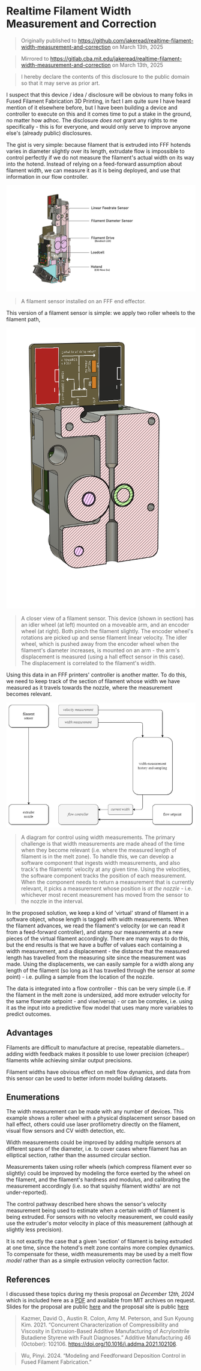# Realtime Filament Width Measurement and Correction 

> Originally published to https://github.com/jakeread/realtime-filament-width-measurement-and-correction on March 13th, 2025 

> Mirrored to https://gitlab.cba.mit.edu/jakeread/realtime-filament-width-measurement-and-correction on March 13th, 2025 

> I hereby declare the contents of this disclosure to the public domain so that it may serve as prior art. 

I suspect that this device / idea / disclosure will be obvious to many folks in Fused Filament Fabrication 3D Printing, in fact I am quite sure I have heard mention of it elsewhere before, but I have been building a device and controller to execute on this and it comes time to put a stake in the ground, no matter how adhoc. The disclosure *does not* grant any rights to me specifically - this is for everyone, and would only serve to improve anyone else's (already public) disclosures. 

The gist is very simple: because filament that is extruded into FFF hotends varies in diameter slightly over its length, extrudate flow is impossible to control perfectly if we do not measure the filament's actual width on its way into the hotend. Instead of relying on a feed-forward assumption about filament width, we can measure it as it is being deployed, and use that information in our flow controller. 

![printer](assets/print-head-labelled.png)  
> A filament sensor installed on an FFF end effector. 

This version of a filament sensor is simple: we apply two roller wheels to the filament path, 

![closer-zoom](assets/fdm-sensor-screenie.png)  
> A closer view of a filament sensor. This device (shown in section) has an idler wheel (at left) mounted on a moveable arm, and an encoder wheel (at right). Both pinch the filament slightly. The encoder wheel's rotations are picked up and sense filament linear velocity. The idler wheel, which is pushed away from the encoder wheel when the filament's diameter increases, is mounted on an arm - the arm's displacement is measured (using a hall effect sensor in this case). The displacement is correlated to the filament's width.

Using this data in an FFF printers' controller is another matter. To do this, we need to keep track of the section of filament whose width we have measured as it travels towards the nozzle, where the measurement becomes relevant. 

![tracking](assets/realtime-filament-width-measurement-diagrams.png)
> A diagram for control using width measurements. The primary challenge is that width measurements are made ahead of the time when they become relevant (i.e. where the measured length of filament is in the melt zone). To handle this, we can develop a software component that ingests width measurements, and also track's the filaments' velocity at any given time. Using the velocities, the software component tracks the position of each measurement. When the component needs to return a measurement that is currently relevant, it picks a measurement whose position is *at the nozzle* - i.e. whichever most recent measurement has moved from the sensor to the nozzle in the interval. 

In the proposed solution, we keep a kind of 'virtual' strand of filament in a software object, whose length is tagged with width measurements. When the filament advances, we read the filament's velocity (or we can read it from a feed-forward controller), and stamp our measurements at a new pieces of the virtual filament accordingly. There are many ways to do this, but the end results is that we have a buffer of values each containing a width measurement, and a displacement - the distance that the measured length has travelled from the measuring site since the measurement was made. Using the displacements, we can easily sample for a width along any length of the filament (so long as it has travelled through the sensor at *some* point) - i.e. pulling a sample from the location of the nozzle. 

The data is integrated into a flow controller - this can be very simple (i.e. if the filament in the melt zone is undersized, add more extruder velocity for the same flowrate setpoint - and vise/versa) - or can be complex, i.e. using it as the input into a predictive flow model that uses many more variables to predict outcomes. 

## Advantages

Filaments are difficult to manufacture at precise, repeatable diameters... adding width feedback makes it possible to use lower precision (cheaper) filaments while achieving similar output precisions. 

Filament widths have obvious effect on melt flow dynamics, and data from this sensor can be used to better inform model building datasets. 

## Enumerations 

The width measurement can be made with any number of devices. This example shows a roller wheel with a physical displacement sensor based on hall effect, others could use laser profilometry directly on the filament, visual flow sensors and CV width detection, etc. 

Width measurements could be improved by adding multiple sensors at different spans of the diameter, i.e. to cover cases where filament has an elliptical section, rather than the assumed circular section.

Measurements taken using roller wheels (which compress filament ever so slightly) could be improved by modeling the force exerted by the wheel on the filament, and the filament's hardness and modulus, and calibrating the measurement accordingly (i.e. so that squishy filament widths' are not under-reported). 

The control pathway described here shows the sensor's velocity measurement being used to estimate when a certain width of filament is being extruded. For sensors with no velocity measurement, we could easily use the extruder's motor velocity in place of this measurement (although at slightly less precision). 

It is not exactly the case that a given 'section' of filament is being extruded at one time, since the hotend's melt zone contains more complex dynamics. To compensate for these, width measurements may be used by a melt flow *model* rather than as a simple extrusion velocity correction factor. 

## References

I discussed these topics during my thesis proposal *on December 12th, 2024* which is included here as a [PDF](assets/jake-read-mit-thesis-proposal.pdf) and available from MIT archives on request. Slides for the proposal are public [here](https://jakeread.github.io/slides/2024-12_proposal/2024-12_proposal.html) and the proposal site is public [here](https://jakeread.github.io/thesis-proposal/) 

> Kazmer, David O., Austin R. Colon, Amy M. Peterson, and Sun Kyoung Kim. 2021. “Concurrent Characterization of Compressibility and Viscosity in Extrusion-Based Additive Manufacturing of Acrylonitrile Butadiene Styrene with Fault Diagnoses.” Additive Manufacturing 46 (October): 102106. https://doi.org/10.1016/j.addma.2021.102106. 

> Wu, Pinyi. 2024. “Modeling and Feedforward Deposition Control in Fused Filament Fabrication.”